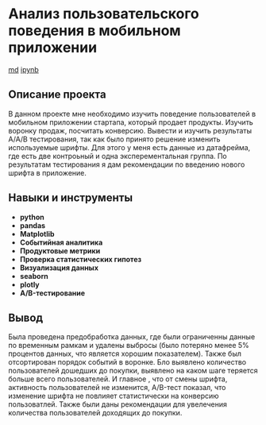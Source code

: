 # Анализ пользовательского поведения в мобильном приложении

[md](https://github.com/EgorTeresh/Portfolio/blob/main/Анализ%20пользовательского%20поведения%20в%20мобильном%20приложении/Анализ%20пользовательского%20поведения%20в%20мобильном%20приложении%20портфолио.md)    [ipynb](https://github.com/EgorTeresh/Portfolio/blob/main/Анализ%20пользовательского%20поведения%20в%20мобильном%20приложении/Анализ%20пользовательского%20поведения%20в%20мобильном%20приложении%20портфолио.ipynb)


## Описание проекта

В данном проекте мне необходимо изучить поведение пользователей в мобильном приложении стартапа, который продает продукты. Изучить воронку продаж, посчитать конверсию. Вывести и изучить результаты А/А/В тестирования, так как было принято решение изменить используемые шрифты. Для этого у меня есть данные из датафрейма, где есть две контроьный и одна эксперементальная группа. По результатам тестирования я дам рекомендации по введению нового шрифта в приложение.

## Навыки и инструменты

- **python**
- **pandas**
- **Matplotlib**
- **Событийная аналитика**
- **Продуктовые метрики**
- **Проверка статистических гипотез**
- **Визуализация данных**
- **seaborn**
- **plotly**
- **A/B-тестирование**


## Вывод

Была проведена предобработка данных, где были ограниченны данные по временным рамкам и удалены выбросы (было потеряно менее 5% процентов данных, что является хорошим показателем). Также был отсортирован порядок событий в воронке. Бло выявлено количество пользователей дошедших до покупки, выявлено на каком шаге теряется больше всего пользователей. И главное , что от смены шрифта, активность пользователей не изменится, A/B-тест показал, что изменение шрифта не повлияет статистически на конверсию пользоватлей. Также были даны рекомендации для увелечения количества пользователей доходящих до покупки.
